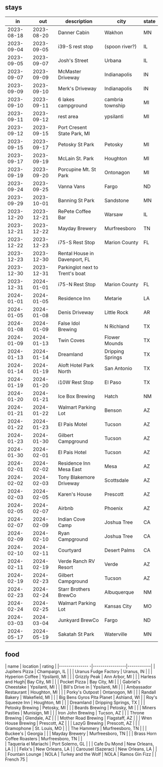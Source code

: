 ## stays
| in         |  out    | description | city | state |
|------------|------------|-------------|------|-------|
| 2023-08-18 | 2023-08-20 | Danner Cabin | Wakhon | MN |
| 2023-09-04 | 2023-09-05 | i39-S rest stop | (spoon river?) | IL |
| 2023-09-05 | 2023-09-07 | Josh's Street | Urbana | IL |
| 2023-09-07 | 2023-09-09 | McMaster Driveway | Indianapolis | IN |
| 2023-09-09 | 2023-09-10 | Merk's Driveway | Indianapolis | IN |
| 2023-09-10 | 2023-09-11 | 6 lakes campground | cambria township | MI |
| 2023-09-11 | 2023-09-12 | rest area | ypsilanti | MI |
| 2023-09-12 | 2023-09-15 | Port Cresent State Park, MI |
| 2023-09-15 | 2023-09-17 | Petosky St Park | Petosky | MI |
| 2023-09-17 | 2023-09-19 | McLain St. Park | Houghton | MI | 
| 2023-09-19 | 2023-09-20 | Porcupine Mt. St Park | Ontonagon | MI |
| 2023-09-24 | 2023-09-25 | Vanna Vans | Fargo | ND |
| 2023-09-29 | 2023-10-01 | Banning St Park | Sandstone | MN | 
| 2023-12-20 | 2023-12-21 | RePete Coffee Bar | Warsaw | IL |
| 2023-12-21 | 2023-12-22 | Mayday Brewery | Murfreesboro | TN | 
| 2023-12-22 | 2023-12-23 | i75-S Rest Stop | Marion County | FL |
| 2023-12-23 | 2023-12-30 | Rental House in Davenport, FL 
| 2023-12-30 | 2023-12-31 | Parkinglot next to Trent's boat |
| 2023-12-31 | 2024-01-01 | i75-N Rest Stop | Marion County | FL |
| 2024-01-01 | 2024-01-05 | Residence Inn | Metarie | LA |
| 2024-01-05 | 2024-01-08 | Denis Driveway | Little Rock | AR |
| 2024-01-08 | 2024-01-09 | False Idol Brewing | N Richland | TX |
| 2024-01-09 | 2024-01-13 | Twin Coves | Flower Mounds | TX | 
| 2024-01-13 | 2024-01-14 | Dreamland | Dripping Springs | TX | 
| 2024-01-14 | 2024-01-19 | Aloft Hotel Park North | San Antonio | TX |
| 2024-01-19 | 2024-01-20 | i10W Rest Stop | El Paso | TX | 
| 2024-01-20 | 2024-01-21 | Ice Box Brewing | Hatch | NM |
| 2024-01-21 | 2024-01-22 | Walmart Parking Lot | Benson | AZ |
| 2024-01-22 | 2024-01-23 | El Pais Motel | Tucson | AZ |
| 2024-01-23 | 2024-01-30 | Gilbert Campground | Tucson | AZ |
| 2024-01-30 | 2024-02-01 | El Pais Hotel | Tucson | AZ |
| 2024-02-01 | 2024-02-02 | Residence Inn Mesa East | Mesa | AZ | 
| 2024-02-02 | 2024-02-03 | Tony Blakemore Driveway | Scottsdale | AZ |
| 2024-02-03 | 2024-02-05 | Karen's House | Prescott | AZ | 
| 2024-02-05 | 2024-02-07 | Airbnb | Phoenix | AZ |
| 2024-02-07 | 2024-02-09 | Indian Cove Camp | Joshua Tree | CA |
| 2024-02-09 | 2024-02-10 | Ryan Campground | Joshua Tree | CA |
| 2024-02-10 | 2024-02-11 | Courtyard | Desert Palms | CA | 
| 2024-02-11 | 2024-02-19 | Verde Ranch RV Resort | Verde | AZ |
| 2024-02-19 | 2024-02-23 | Gilbert Campground | Tucson | AZ | 
| 2024-02-23 | 2024-02-24 | Starr Brothers BrewCo | Albuquerque | NM |
| 2024-02-24 | 2024-02-25 | Walmart Parking Lot | Kansas City | MO |
| 2024-03-03 | 2024-03-04 | Junkyard BrewCo | Fargo | ND |
| 2024-05-17 | 2024-05-19 | Sakatah St Park | Waterville | MN |

## food
| name            | location        |   rating   |
|--------------- -|-----------------|------------|
| Jupiters Pizza  | Champaign, IL   |            |
| Uranus Fudge Factory | Uranus, IN |            |
| Hyperion Coffee | Ypsilanti, MI   |            |
| Grizzly Peak    | Ann Arbor, MI   |            |
| Harless and Hugh| Bay City, MI    |            |
| Pocket Pizza    | Bay City, MI    |            |
| Gabriel's Cheestake | Ypsilanti, MI |          |
| Bill's Drive in | Ypsilanti, MI  |             |
| Ambassador Restaurant | Houghton, MI |         |
| Porky's Outpost | Ontanogon, MI   |            |
| Randall Bakery  | Wakefield, MI   |            |
| Big Bens Gyros Pita Planet | Ashland, WI       |
| Roy's Squeeze Inn | Houghton, MI |            |
| Dreamland       | Dripping Springs, TX |       |
| Petosky Brewing | Petosky, MI     |            | 
| Beards Brewing  | Petosky, MI     |            |
| Miners Pasties  | Munisign, MI    |            |
| Iron John Brewing | Tucson, AZ     |           |
| Throne Brewing  | Glendale, AZ     |           |
| Mother Road Brewing | Flagstaff, AZ |          |
| Wren House Brewing | Prescott, AZ  |           |
| LazyG Brewing   | Prescott, AZ     |           |
| Gramophone    | St. Louis, MO |                |
| The Hammery | Murfreesboro, TN |                |
| Buckee's    | Georgia          |               |
| Mayday Brewery | Murfreesboro, TN |            |
| Brass Horn Coffee Roasters | Murfreesboro, TN |     |       
| Taqueria el Mariachi | Port Solerno, GL       |    |
| Cafe Du Mond    | New Orleans, LA  |            |
| Felix's | New Orleans, LA |
| Carousel (Sazerac)  | New Orleans, LA | |
| Fountain Lounge | NOLA 
| Turkey and the Wolf | NOLA
| Ramos Gin Fizz | 
| French 75 | 
